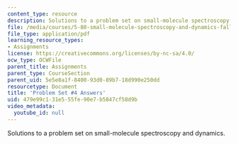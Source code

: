 ```yaml
---
content_type: resource
description: Solutions to a problem set on small-molecule spectroscopy and dynamics.
file: /media/courses/5-80-small-molecule-spectroscopy-and-dynamics-fall-2008/479e99c131e555fe90e7b5847cf58d9b_ps4_ans_1982.pdf
file_type: application/pdf
learning_resource_types:
- Assignments
license: https://creativecommons.org/licenses/by-nc-sa/4.0/
ocw_type: OCWFile
parent_title: Assignments
parent_type: CourseSection
parent_uid: 5e5e8a1f-8400-93d0-89b7-18d990e250dd
resourcetype: Document
title: 'Problem Set #4 Answers'
uid: 479e99c1-31e5-55fe-90e7-b5847cf58d9b
video_metadata:
  youtube_id: null
---
```

Solutions to a problem set on small-molecule spectroscopy and dynamics.
